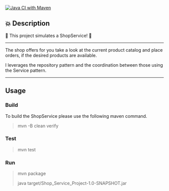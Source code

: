 
[![Java CI with Maven](https://github.com/nina-bornemann/Shop_Service_Project/actions/workflows/maven.yml/badge.svg)](https://github.com/nina-bornemann/Shop_Service_Project/actions/workflows/maven.yml)

## 💥 Description 

🛒  This project simulates a ShopService! 🛒

---
 
The shop offers for you take a look at the current product catalog 
and place orders, if the desired products are available. 

I leverages the repository pattern and the coordination 
between those using the Service pattern. 

---
## Usage

### Build

To build the ShopService please use the following maven command.

> mvn -B clean verify

### Test

> mvn test
### Run

>mvn package
>
>java target/Shop_Service_Project-1.0-SNAPSHOT.jar